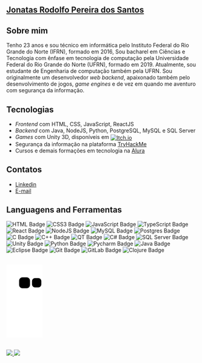 ## <a href="https://www.linkedin.com/in/jonatas-rodolfo-santos/">Jonatas Rodolfo Pereira dos Santos</a>
 
## Sobre mim
Tenho 23 anos e sou técnico em informática pelo Instituto Federal do Rio Grande do Norte (IFRN), formado em 2016, Sou bacharel em Ciências e Tecnologia com ênfase em tecnologia de computação pela Universidade Federal do Rio Grande do Norte (UFRN), formado em 2019. Atualmente, sou estudante de Engenharia de computação também pela UFRN. 
Sou originalmente um desenvolvedor <i>web backend</i>, apaixonado também pelo desenvolvimento de jogos, <i>game engines</i> e de vez em quando me aventuro com segurança da informação.

## Tecnologias
- <i>Frontend</i> com HTML, CSS, JavaScript, ReactJS
- <i>Backend</i> com Java, NodeJS, Python, PostgreSQL, MySQL e SQL Server
- <i>Games</i> com Unity 3D, disponíveis em <a href="https://rodolfostark.itch.io/"><img align="center" alt="Itch.io" src="https://img.shields.io/badge/Itch-%23FF0B34.svg?style=for-the-badge&logo=Itch.io&logoColor=white"/></a>
- Segurança da informação na plataforma <a href="https://tryhackme.com/p/rodolfostark">TryHackMe</a>
- Cursos e demais formações em tecnologia na <a href="https://cursos.alura.com.br/user/rodolfojonatas">Alura</a>

## Contatos
- <a href="https://www.linkedin.com/in/jonatas-rodolfo-santos/">Linkedin</a>
- <a href="mailto:rodolfostark@ufrn.edu.br">E-mail</a>

## Languagens and Ferramentas 
![HTML Badge](https://img.shields.io/badge/HTML5-E34F26?style=for-the-badge&logo=html5&logoColor=white)
![CSS3 Badge](https://img.shields.io/badge/CSS3-1572B6?style=for-the-badge&logo=css3&logoColor=white)
![JavaScript Badge](https://img.shields.io/badge/javascript-%23323330.svg?style=for-the-badge&logo=javascript&logoColor=%23F7DF1E)
![TypeScript Badge](https://img.shields.io/badge/typescript-%23007ACC.svg?style=for-the-badge&logo=typescript&logoColor=white)
![React Badge](https://img.shields.io/badge/react-%2320232a.svg?style=for-the-badge&logo=react&logoColor=%2361DAFB)
![NodeJS Badge](https://img.shields.io/badge/node.js-%2343853D.svg?style=for-the-badge&logo=node-dot-js&logoColor=white)
![MySQL Badge](https://img.shields.io/badge/mysql-%2300f.svg?style=for-the-badge&logo=mysql&logoColor=white)
![Postgres Badge](https://img.shields.io/badge/postgres-%23316192.svg?style=for-the-badge&logo=postgresql&logoColor=white)
![C Badge](https://img.shields.io/badge/c-%2300599C.svg?style=for-the-badge&logo=c&logoColor=white)
![C++ Badge](https://img.shields.io/badge/c++-%2300599C.svg?style=for-the-badge&logo=c%2B%2B&logoColor=white)
![QT Badge](https://img.shields.io/badge/Qt-41CD52?style=for-the-badge&logo=qt&logoColor=white)
![C# Badge](https://img.shields.io/badge/C%23-239120?style=for-the-badge&logo=c-sharp&logoColor=white)
![SQL Server Badge](https://img.shields.io/badge/Microsoft%20SQL%20Sever-CC2927?style=for-the-badge&logo=microsoft%20sql%20server&logoColor=white)
![Unity Badge](https://img.shields.io/badge/unity-%23000000.svg?style=for-the-badge&logo=unity&logoColor=white)
![Python Badge](https://img.shields.io/badge/python-%2314354C.svg?style=for-the-badge&logo=python&logoColor=white)
![Pycharm Badge](https://img.shields.io/badge/pycharm-143?style=for-the-badge&logo=pycharm&logoColor=black&color=black&labelColor=green)
![Java Badge](https://img.shields.io/badge/java-%23ED8B00.svg?style=for-the-badge&logo=java&logoColor=white)
![Eclipse Badge](https://img.shields.io/badge/Eclipse-2C2255?style=for-the-badge&logo=eclipse&logoColor=white)
![Git Badge](https://img.shields.io/badge/git-%23F05033.svg?style=for-the-badge&logo=git&logoColor=white)
![GitLab Badge](https://img.shields.io/badge/gitlab-%23181717.svg?style=for-the-badge&logo=gitlab&logoColor=white)
![Clojure Badge](https://img.shields.io/badge/Clojure-%23Clojure.svg?style=for-the-badge&logo=Clojure&logoColor=Clojure)

##
![Snake animation](https://github.com/rodolfostark/rodolfostark/blob/output/github-contribution-grid-snake.svg)

##
 <a href="https://github.com/rodolfostark">
 <img height="180em" src="https://github-readme-stats.vercel.app/api?username=rodolfostark&show_icons=true&theme=dracula&include_all_commits=true&count_private=true"/>
 <img height="180em" src="https://github-readme-stats.vercel.app/api/top-langs/?username=rodolfostark&layout=compact&langs_count=7&theme=dracula"/>
